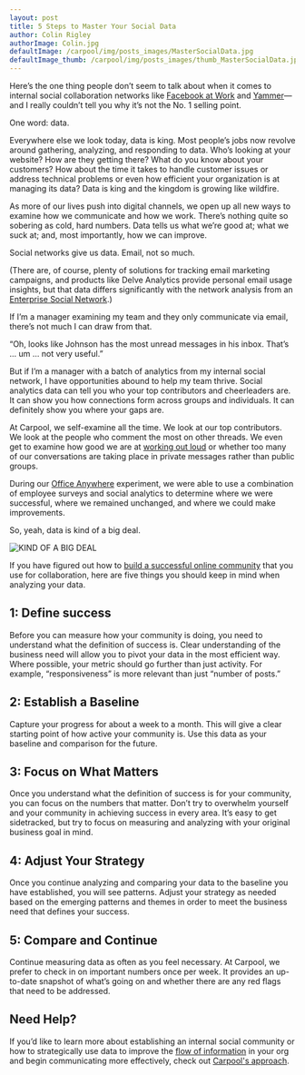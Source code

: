 ```yaml
---
layout: post
title: 5 Steps to Master Your Social Data
author: Colin Rigley
authorImage: Colin.jpg
defaultImage: /carpool/img/posts_images/MasterSocialData.jpg
defaultImage_thumb: /carpool/img/posts_images/thumb_MasterSocialData.jpg
---
```


Here’s the one thing people don’t seem to talk about when it comes to internal social collaboration networks like [Facebook at Work](http://carpoolagency.com/articles/4-Ways-You-Can-Implement-Facebook-at-Work-to-Enhance-Your-Network-Collaboration.html) and [Yammer](http://carpoolagency.com/articles/4-Ways-You-Can-Implement-Facebook-at-Work-to-Enhance-Your-Network-Collaboration.html)—and I really couldn’t tell you why it’s not the No. 1 selling point.

<!--more-->

One word: data.

Everywhere else we look today, data is king. Most people’s jobs now revolve around gathering, analyzing, and responding to data. Who’s looking at your website? How are they getting there? What do you know about your customers? How about the time it takes to handle customer issues or address technical problems or even how efficient your organization is at managing its data? Data is king and the kingdom is growing like wildfire.

As more of our lives push into digital channels, we open up all new ways to examine how we communicate and how we work. There’s nothing quite so sobering as cold, hard numbers. Data tells us what we’re good at; what we suck at; and, most importantly, how we can improve.

Social networks give us data. Email, not so much. 

(There are, of course, plenty of solutions for tracking email marketing campaigns, and products like Delve Analytics provide personal email usage insights, but that data differs significantly with the network analysis from an [Enterprise Social Network](http://carpoolagency.com/articles/10-facts-and-stats-that-will-change-your-outlook-on-social-strategies-for-corporate-internal-communications.html).)

If I’m a manager examining my team and they only communicate via email, there’s not much I can draw from that.

“Oh, looks like Johnson has the most unread messages in his inbox. That’s … um … not very useful.”

But if I’m a manager with a batch of analytics from my internal social network, I have opportunities abound to help my team thrive. Social analytics data can tell you who your top contributors and cheerleaders are. It can show you how connections form across groups and individuals. It can definitely show you where your gaps are.

At Carpool, we self-examine all the time. We look at our top contributors. We look at the people who comment the most on other threads. We even get to examine how good we are at [working out loud](http://carpoolagency.com/articles/5-Keys-to-Working-Out-Loud.html) or whether too many of our conversations are taking place in private messages rather than public groups.

During our [Office Anywhere](http://carpoolagency.com/articles/Carpool-Increases-Engagement-Transparency-Work-Life-Balance-Through-Office-Anywhere.html) experiment, we were able to use a combination of employee surveys and social analytics to determine where we were successful, where we remained unchanged, and where we could make improvements.

So, yeah, data is kind of a big deal.

![KIND OF A BIG DEAL](http://blog.memes.com/wp-content/uploads/2015/05/big-Deal.png)

If you have figured out how to [build a successful online community](http://carpoolagency.com/articles/6-Tips-to-Build-a-Successful-Online-Community-and-Survive-the-Zombie-Apocalypse.html) that you use for collaboration, here are five things you should keep in mind when analyzing your data.


1: Define success
-----------------

Before you can measure how your community is doing, you need to understand what the definition of success is. Clear understanding of the business need will allow you to pivot your data in the most efficient way. Where possible, your metric should go further than just activity. For example, “responsiveness” is more relevant than just “number of posts.”


2: Establish a Baseline
-----------------------

Capture your progress for about a week to a month. This will give a clear starting point of how active your community is. Use this data as your baseline and comparison for the future.


3: Focus on What Matters
------------------------

Once you understand what the definition of success is for your community, you can focus on the numbers that matter. Don’t try to overwhelm yourself and your community in achieving success in every area. It’s easy to get sidetracked, but try to focus on measuring and analyzing with your original business goal in mind.


4: Adjust Your Strategy
-----------------------

Once you continue analyzing and comparing your data to the baseline you have established, you will see patterns. Adjust your strategy as needed based on the emerging patterns and themes in order to meet the business need that defines your success. 


5: Compare and Continue
-----------------------

Continue measuring data as often as you feel necessary. At Carpool, we prefer to check in on important numbers once per week. It provides an up-to-date snapshot of what’s going on and whether there are any red flags that need to be addressed. 


Need Help?
----------

If you’d like to learn more about establishing an internal social community or how to strategically use data to improve the [flow of information](http://carpoolagency.com/articles/Effective-Communication-and-the-Information-Flow.html) in your org and begin communicating more effectively, check out [Carpool's approach](http://carpoolagency.com/#).
